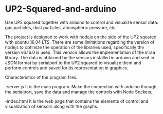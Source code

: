# UP2-Squared-and-arduino
Use UP2 squared together with arduino to control and visualize sensor data: gas particles, dust particles, atmospheric pressure, etc.


The project is designed to work with nodejs on the side of the UP2 squared with ubuntu 16.04 LTS. There are some limitations regarding the version of nodejs to optimize the operation of the libraries used, specifically the version v6.16.0 is used. This version allows the implementation of the mraa library.
The data is obtained by the sensors installed in arduino and sent in JSON format by serialport to the UP2 squared to visualize them and perform controls and saved for its representation in graphics.

Characteristics of the program files.

-server.js  It is the main program. Make the connection with arduino through the serialport, save the data and manage the controls with Node Sockets.

-index.html  It is the web page that contains the elements of control and visualization of sensors along with the graphs.



